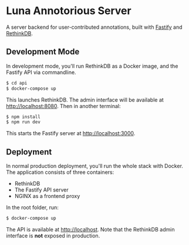 # Luna Annotorious Server

A server backend for user-contributed annotations, 
built with [Fastify](https://www.fastify.io/) and
[RethinkDB](https://rethinkdb.com/).


## Development Mode

In development mode, you'll run RethinkDB as a Docker image, and the Fastify API via commandline.

```sh
$ cd api
$ docker-compose up
```

This launches RethinkDB. The admin interface will be available at <http://localhost:8080>. Then in another terminal:

```sh
$ npm install
$ npm run dev
```

This starts the Fastify server at <http://localhost:3000>.

## Deployment

In normal production deployment, you'll run the whole stack with Docker. The application consists of three containers:

- RethinkDB
- The Fastify API server
- NGINX as a frontend proxy

In the root folder, run:

```sh
$ docker-compose up
```

The API is available at <http://localhost>. Note that the RethinkDB admin interface is __not__ exposed in production.